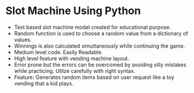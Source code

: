 # Slot Machine Using Python

- Text based slot machine model created for educational purpose.
- Random function is used to choose a random value from a dictionary of values.
- Winnings is also calculated simultaneously while continuing the game.
- Medium level code. Easily Readable.
- High level feature with vending machine layout.
- Error prone but the errors can be overcomed by avoiding silly mistakes while practicing. Utilze carefully with right syntax.
- Feature: Generates random items based on user request like a toy vending that a kid plays.
